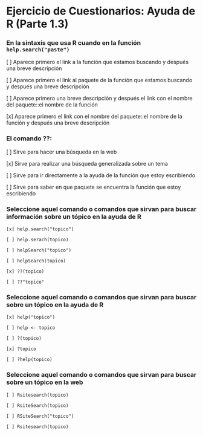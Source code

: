 Ejercicio de Cuestionarios: Ayuda de R (Parte 1.3)
========================================================

 
### En la sintaxis que usa R cuando en la función `help.search("paste")`


[ ] Aparece primero el link a la función que estamos buscando y después una breve descripción

[ ] Aparece primero el link al paquete de la función que estamos buscando y después una breve descripción

[ ] Aparece primero una breve descripción y después el link con el nombre del paquete::el nombre de la función

[x] Aparece primero el link con el nombre del paquete::el nombre de la función y después una breve descripción


### El comando ??:

[ ] Sirve para hacer una búsqueda en la web

[x] Sirve para realizar una búsqueda generalizada sobre un tema

[ ] Sirve para ir directamente a la ayuda de la función que estoy escribiendo

[ ] Sirve para saber en que paquete se encuentra la función que estoy escribiendo


### Seleccione aquel comando o comandos que sirvan para buscar información sobre un tópico en la ayuda de R

    [x] help.search("topico")

    [ ] help.serach(topico)
    
    [ ] helpSearch("topico")
    
    [ ] helpSearch(topico)
    
    [x] ??(topico)
    
    [ ] ??"topico"


### Seleccione aquel comando o comandos que sirvan para buscar sobre un tópico en la ayuda de R

    [x] help("topico")
    
    [ ] help <- topico
    
    [ ] ?(topico)
    
    [x] ?topico
    
    [ ] ?help(topico)

### Seleccione aquel comando o comandos que sirvan para buscar sobre un tópico en la web

    [ ] Rsitesearch(topico)
    
    [ ] RsiteSearch(topico)
    
    [ ] RSiteSearch("topico")
    
    [ ] Rsitesearch(topico)

